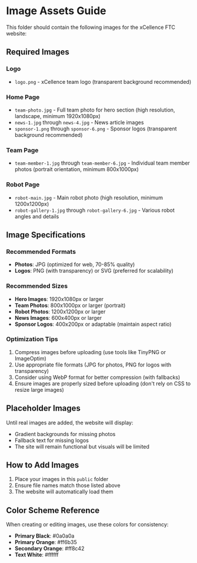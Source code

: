 # Image Assets Guide

This folder should contain the following images for the xCellence FTC website:

## Required Images

### Logo
- `logo.png` - xCellence team logo (transparent background recommended)

### Home Page
- `team-photo.jpg` - Full team photo for hero section (high resolution, landscape, minimum 1920x1080px)
- `news-1.jpg` through `news-4.jpg` - News article images
- `sponsor-1.png` through `sponsor-6.png` - Sponsor logos (transparent background recommended)

### Team Page
- `team-member-1.jpg` through `team-member-6.jpg` - Individual team member photos (portrait orientation, minimum 800x1000px)

### Robot Page
- `robot-main.jpg` - Main robot photo (high resolution, minimum 1200x1200px)
- `robot-gallery-1.jpg` through `robot-gallery-6.jpg` - Various robot angles and details

## Image Specifications

### Recommended Formats
- **Photos**: JPG (optimized for web, 70-85% quality)
- **Logos**: PNG (with transparency) or SVG (preferred for scalability)

### Recommended Sizes
- **Hero Images**: 1920x1080px or larger
- **Team Photos**: 800x1000px or larger (portrait)
- **Robot Photos**: 1200x1200px or larger
- **News Images**: 600x400px or larger
- **Sponsor Logos**: 400x200px or adaptable (maintain aspect ratio)

### Optimization Tips
1. Compress images before uploading (use tools like TinyPNG or ImageOptim)
2. Use appropriate file formats (JPG for photos, PNG for logos with transparency)
3. Consider using WebP format for better compression (with fallbacks)
4. Ensure images are properly sized before uploading (don't rely on CSS to resize large images)

## Placeholder Images

Until real images are added, the website will display:
- Gradient backgrounds for missing photos
- Fallback text for missing logos
- The site will remain functional but visuals will be limited

## How to Add Images

1. Place your images in this `public` folder
2. Ensure file names match those listed above
3. The website will automatically load them

## Color Scheme Reference

When creating or editing images, use these colors for consistency:
- **Primary Black**: #0a0a0a
- **Primary Orange**: #ff6b35
- **Secondary Orange**: #ff8c42
- **Text White**: #ffffff

